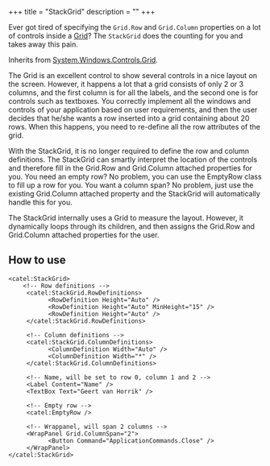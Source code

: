+++
title = "StackGrid" 
description = ""
+++

Ever got tired of specifying the `Grid.Row` and `Grid.Column` properties on a lot of controls inside a [Grid][1]? The `StackGrid` 
does the counting for you and takes away this pain.

Inherits from [System.Windows.Controls.Grid][1].

The Grid is an excellent control to show several controls in a nice layout on the screen. However, it happens a lot that a grid 
consists of only 2 or 3 columns, and the first column is for all the labels, and the second one is for controls such as textboxes. 
You correctly implement all the windows and controls of your application based on user requirements, and then the user decides that 
he/she wants a row inserted into a grid containing about 20 rows. When this happens, you need to re-define all the row attributes 
of the grid.

With the StackGrid, it is no longer required to define the row and column definitions. The StackGrid can smartly interpret the 
location of the controls and therefore fill in the Grid.Row and Grid.Column attached properties for you. You need an empty row? 
No problem, you can use the EmptyRow class to fill up a row for you. You want a column span? No problem, just use the existing 
Grid.Column attached property and the StackGrid will automatically handle this for you.

The StackGrid internally uses a Grid to measure the layout. However, it dynamically loops through its children, and then assigns 
the Grid.Row and Grid.Column attached properties for the user.

## How to use

```
<catel:StackGrid>
    <!-- Row definitions -->
     <catel:StackGrid.RowDefinitions>
           <RowDefinition Height="Auto" />
           <RowDefinition Height="Auto" MinHeight="15" />
           <RowDefinition Height="Auto" />
     </catel:StackGrid.RowDefinitions>
      
     <!-- Column definitions -->
     <catel:StackGrid.ColumnDefinitions>
           <ColumnDefinition Width="Auto" />
           <ColumnDefinition Width="*" />
     </catel:StackGrid.ColumnDefinitions>
      
     <!-- Name, will be set to row 0, column 1 and 2 -->
     <Label Content="Name" />
     <TextBox Text="Geert van Horrik" />
      
     <!-- Empty row -->
     <catel:EmptyRow />
      
     <!-- Wrappanel, will span 2 columns -->
     <WrapPanel Grid.ColumnSpan="2">
           <Button Command="ApplicationCommands.Close" />
     </WrapPanel>
</catel:StackGrid>
```

[1]: https://msdn.microsoft.com/en-us/library/system.windows.controls.grid(v=vs.110).aspx